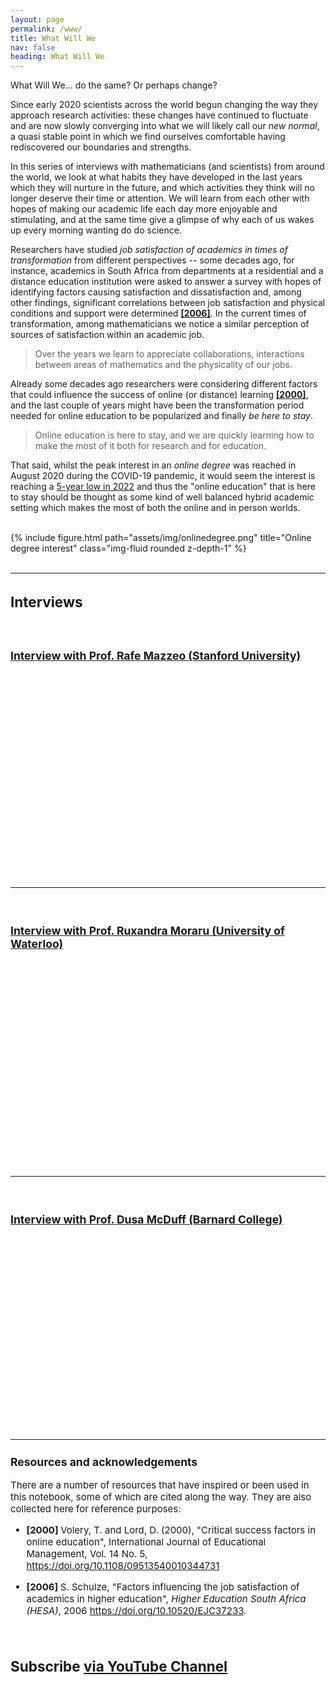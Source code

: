 ```yaml
---
layout: page
permalink: /www/
title: What Will We
nav: false
heading: What Will We
---
```



     
    
 
What Will We… do the same? Or perhaps change? 

 
Since early 2020 scientists across the world begun changing the way they approach research activities: these changes have continued to fluctuate and are now slowly converging into what we will likely call our <i>new normal</i>, a quasi stable point in which we find ourselves comfortable having rediscovered our boundaries and strengths.  

In this series of interviews with mathematicians (and scientists) from around the world, we look at what habits they have developed in the last years which they will nurture in the future, and which activities they think will no longer deserve their time or attention. We will learn from each other with hopes of making our academic life each day more enjoyable and stimulating, and at the same time give a glimpse of why each of us wakes up every morning wanting do do science. 
  
Researchers have studied <i>  job  satisfaction  of academics in times of transformation </i> from different perspectives -- some decades ago, for instance, academics in South Africa  from departments at a residential and a distance education institution were asked to answer a survey with hopes of identifying factors causing satisfaction and dissatisfaction  and, among other findings, significant correlations between job satisfaction and physical conditions and support  were determined <b> <a href="https://doi.org/10.10520/EJC37233">[2006]</a></b>. In the current times of transformation, among mathematicians we notice a similar perception of sources of satisfaction within an academic job. 
  
 <blockquote> 
Over the years we learn to appreciate collaborations, interactions between areas of mathematics and the physicality of our jobs. 
</blockquote>
 
 Already some decades ago researchers were considering different factors that could influence the success of online (or distance) learning <a href="https://doi.org/10.1108/09513540010344731"><b>[2000]</b></a>, and the last couple of years might have been the transformation period needed for online education to be popularized and finally <i> be here to stay</i>. 

 <blockquote> 
Online education is here to stay, and we are quickly learning how to make the most of it both for research and for education. 
</blockquote>

That said, whilst the peak interest in an <i> online degree </i> was reached in August 2020 during the COVID-19 pandemic, it would seem the interest is reaching a <a href="https://trends.google.com">5-year low in 2022</a> and thus the "online education" that is here to stay should be thought as some kind of well balanced hybrid academic setting which makes the most of both the online and in person worlds. 


<br>

 
<div class="row">
    <div class="col-sm mt-3 mt-md-0">
        {% include figure.html path="assets/img/onlinedegree.png" title="Online degree interest" class="img-fluid rounded z-depth-1" %}
    </div>
     </div>

 </br>
 
 

 
 

 <hr>
<span style="font-size:15px">

<h2> Interviews </h2>

 </br>

<h3><a href="https://lauraschaposnik.com/Mazzeo/" > Interview with Prof. Rafe Mazzeo (Stanford University) </a></h3>

<div id="video-container" style="float: none; clear: both; width: 100%; position: relative; padding-bottom: 56.25%; padding-top: 25px; height: 0;">
	<object data="https://www.youtube.com/embed/EtMYl0Q15C0" style="position: absolute; top: 0; left: 0; width: 100%; height: 100%;"></object>
</div> 

<br>

<hr>
<span style="font-size:15px">
<br>
<h3><a href="https://lauraschaposnik.com/Moraru/" > Interview with Prof. Ruxandra Moraru (University of Waterloo) </a></h3>

<div id="video-container" style="float: none; clear: both; width: 100%; position: relative; padding-bottom: 56.25%; padding-top: 25px; height: 0;">
	<object data="https://www.youtube.com/embed/Ht4fKXVi7ts" style="position: absolute; top: 0; left: 0; width: 100%; height: 100%;"></object>
</div> 

<br>

<hr>
<span style="font-size:15px">
<br>

<h3><a href="https://lauraschaposnik.com/McDuff/" > Interview with Prof. Dusa McDuff (Barnard College)</a></h3>


<div id="video-container" style="float: none; clear: both; width: 100%; position: relative; padding-bottom: 56.25%; padding-top: 25px; height: 0;">
	<object data="https://www.youtube.com/embed/NAauuZfLeSU" style="position: absolute; top: 0; left: 0; width: 100%; height: 100%;"></object>
</div> 




<hr>
<span style="font-size:15px">
 
<h3> <a id="conclusions_resources"> Resources and acknowledgements</a></h3>
   
There are a number of resources that have inspired or been used in this notebook, some of which are cited along the way. They are also collected here for reference purposes:

- <b>[2000] </b> Volery, T. and Lord, D. (2000), "Critical success factors in online education", International Journal of Educational Management, Vol. 14 No. 5, <a href="https://doi.org/10.1108/09513540010344731">https://doi.org/10.1108/09513540010344731</a>


- <b>[2006] </b> S. Schulze, "Factors influencing the job satisfaction of academics in higher education", <i>Higher Education South Africa (HESA)</i>, 2006 <a href="https://doi.org/10.10520/EJC37233">https://doi.org/10.10520/EJC37233</a>. 

</br>
<h2> Subscribe <a href="https://www.youtube.com/c/LauraSchaposnik">via YouTube Channel </a></h2>


